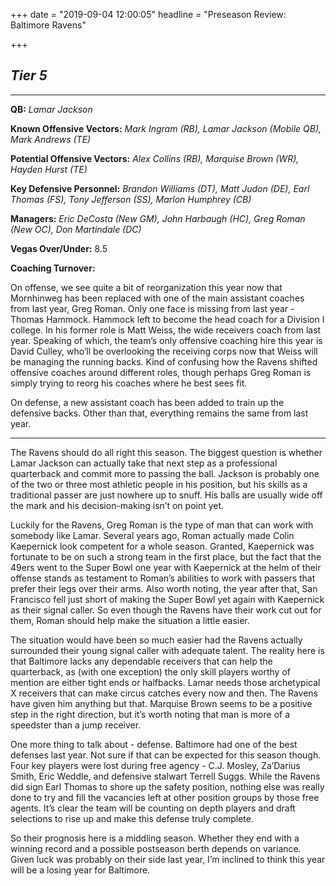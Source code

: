 +++
date = "2019-09-04 12:00:05"
headline = "Preseason Review: Baltimore Ravens"

+++
## **_Tier 5_**

***

**QB:** _Lamar Jackson_

**Known Offensive Vectors:** _Mark Ingram (RB), Lamar Jackson (Mobile QB), Mark Andrews (TE)_

**Potential Offensive Vectors:** _Alex Collins (RB), Marquise Brown (WR), Hayden Hurst (TE)_

**Key Defensive Personnel:** _Brandon Williams (DT), Matt Judon (DE), Earl Thomas (FS), Tony Jefferson (SS), Marlon Humphrey (CB)_

**Managers:** _Eric DeCosta (New GM), John Harbaugh (HC), Greg Roman (New OC), Don Martindale (DC)_

**Vegas Over/Under:** 8.5

**Coaching Turnover:**

On offense, we see quite a bit of reorganization this year now that Mornhinweg has been replaced with one of the main assistant coaches from last year, Greg Roman. Only one face is missing from last year - Thomas Hammock. Hammock left to become the head coach for a Division I college. In his former role is Matt Weiss, the wide receivers coach from last year. Speaking of which, the team’s only offensive coaching hire this year is David Culley, who’ll be overlooking the receiving corps now that Weiss will be managing the running backs. Kind of confusing how the Ravens shifted offensive coaches around different roles, though perhaps Greg Roman is simply trying to reorg his coaches where he best sees fit.

On defense, a new assistant coach has been added to train up the defensive backs. Other than that, everything remains the same from last year.

***

The Ravens should do all right this season. The biggest question is whether Lamar Jackson can actually take that next step as a professional quarterback and commit more to passing the ball. Jackson is probably one of the two or three most athletic people in his position, but his skills as a traditional passer are just nowhere up to snuff. His balls are usually wide off the mark and his decision-making isn’t on point yet.

Luckily for the Ravens, Greg Roman is the type of man that can work with somebody like Lamar. Several years ago, Roman actually made Colin Kaepernick look competent for a whole season. Granted, Kaepernick was fortunate to be on such a strong team in the first place, but the fact that the 49ers went to the Super Bowl one year with Kaepernick at the helm of their offense stands as testament to Roman’s abilities to work with passers that prefer their legs over their arms. Also worth noting, the year after that, San Francisco fell just short of making the Super Bowl yet again with Kaepernick as their signal caller. So even though the Ravens have their work cut out for them, Roman should help make the situation a little easier.

The situation would have been so much easier had the Ravens actually surrounded their young signal caller with adequate talent. The reality here is that Baltimore lacks any dependable receivers that can help the quarterback, as (with one exception) the only skill players worthy of mention are either tight ends or halfbacks. Lamar needs those archetypical X receivers that can make circus catches every now and then. The Ravens have given him anything but that. Marquise Brown seems to be a positive step in the right direction, but it’s worth noting that man is more of a speedster than a jump receiver.

One more thing to talk about - defense. Baltimore had one of the best defenses last year. Not sure if that can be expected for this season though. Four key players were lost during free agency - C.J. Mosley, Za’Darius Smith, Eric Weddle, and defensive stalwart Terrell Suggs. While the Ravens did sign Earl Thomas to shore up the safety position, nothing else was really done to try and fill the vacancies left at other position groups by those free agents. It’s clear the team will be counting on depth players and draft selections to rise up and make this defense truly complete.

So their prognosis here is a middling season. Whether they end with a winning record and a possible postseason berth depends on variance. Given luck was probably on their side last year, I’m inclined to think this year will be a losing year for Baltimore.